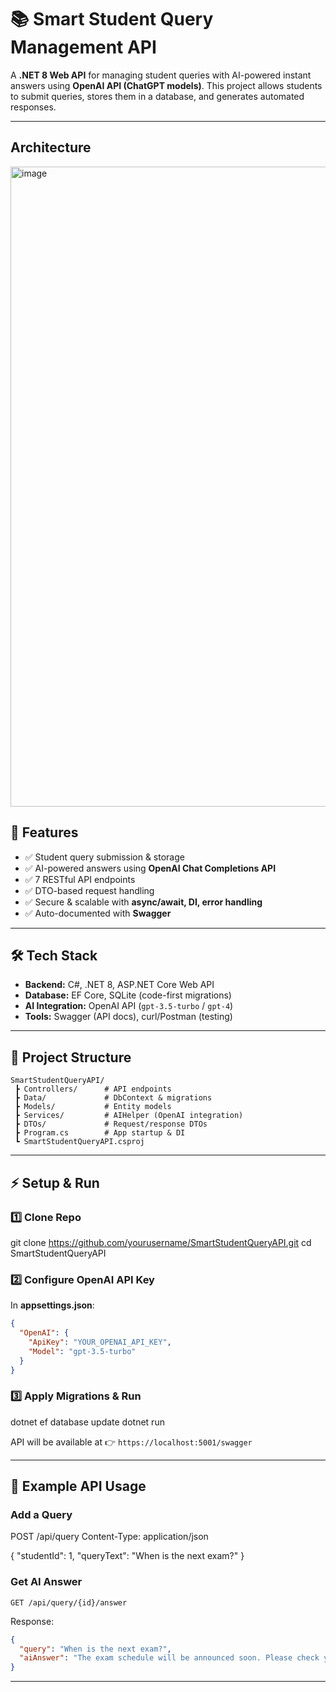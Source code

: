

# 📚 Smart Student Query Management API

A **.NET 8 Web API** for managing student queries with AI-powered instant answers using **OpenAI API (ChatGPT models)**.
This project allows students to submit queries, stores them in a database, and generates automated responses.

---

## Architecture 
<img width="1536" height="1024" alt="image" src="https://github.com/user-attachments/assets/41755169-4f2f-4ad6-8035-e6eddb8eebd7" />


## 🚀 Features

* ✅ Student query submission & storage
* ✅ AI-powered answers using **OpenAI Chat Completions API**
* ✅ 7 RESTful API endpoints
* ✅ DTO-based request handling
* ✅ Secure & scalable with **async/await, DI, error handling**
* ✅ Auto-documented with **Swagger**

---

## 🛠️ Tech Stack

* **Backend:** C#, .NET 8, ASP.NET Core Web API
* **Database:** EF Core, SQLite (code-first migrations)
* **AI Integration:** OpenAI API (`gpt-3.5-turbo` / `gpt-4`)
* **Tools:** Swagger (API docs), curl/Postman (testing)

---

## 📂 Project Structure

```
SmartStudentQueryAPI/
 ┣ Controllers/      # API endpoints
 ┣ Data/             # DbContext & migrations
 ┣ Models/           # Entity models
 ┣ Services/         # AIHelper (OpenAI integration)
 ┣ DTOs/             # Request/response DTOs
 ┣ Program.cs        # App startup & DI
 ┗ SmartStudentQueryAPI.csproj
```

---

## ⚡ Setup & Run

### 1️⃣ Clone Repo


git clone https://github.com/yourusername/SmartStudentQueryAPI.git
cd SmartStudentQueryAPI


### 2️⃣ Configure OpenAI API Key

In **appsettings.json**:

```json
{
  "OpenAI": {
    "ApiKey": "YOUR_OPENAI_API_KEY",
    "Model": "gpt-3.5-turbo"
  }
}
```

### 3️⃣ Apply Migrations & Run

dotnet ef database update
dotnet run


API will be available at 👉 `https://localhost:5001/swagger`

---

## 📌 Example API Usage

### Add a Query


POST /api/query
Content-Type: application/json

{
  "studentId": 1,
  "queryText": "When is the next exam?"
}


### Get AI Answer

```http
GET /api/query/{id}/answer
```

Response:

```json
{
  "query": "When is the next exam?",
  "aiAnswer": "The exam schedule will be announced soon. Please check your academic portal for updates."
}
```

---

